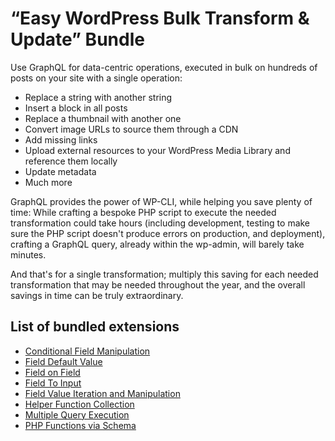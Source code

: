 # “Easy WordPress Bulk Transform & Update” Bundle

Use GraphQL for data-centric operations, executed in bulk on hundreds of posts on your site with a single operation:

- Replace a string with another string
- Insert a block in all posts
- Replace a thumbnail with another one
- Convert image URLs to source them through a CDN
- Add missing links
- Upload external resources to your WordPress Media Library and reference them locally
- Update metadata
- Much more

GraphQL provides the power of WP-CLI, while helping you save plenty of time: While crafting a bespoke PHP script to execute the needed transformation could take hours (including development, testing to make sure the PHP script doesn't produce errors on production, and deployment), crafting a GraphQL query, already within the wp-admin, will barely take minutes.

And that's for a single transformation; multiply this saving for each needed transformation that may be needed throughout the year, and the overall savings in time can be truly extraordinary.

## List of bundled extensions

- [Conditional Field Manipulation](../../../../../extensions/conditional-field-manipulation/docs/modules/conditional-field-manipulation/en.md)
- [Field Default Value](../../../../../extensions/field-default-value/docs/modules/field-default-value/en.md)
- [Field on Field](../../../../../extensions/field-on-field/docs/modules/field-on-field/en.md)
- [Field To Input](../../../../../extensions/field-to-input/docs/modules/field-to-input/en.md)
- [Field Value Iteration and Manipulation](../../../../../extensions/field-value-iteration-and-manipulation/docs/modules/field-value-iteration-and-manipulation/en.md)
- [Helper Function Collection](../../../../../extensions/helper-function-collection/docs/modules/helper-function-collection/en.md)
- [Multiple Query Execution](../../../../../extensions/multiple-query-execution/docs/modules/multiple-query-execution/en.md)
- [PHP Functions via Schema](../../../../../extensions/php-functions-via-schema/docs/modules/php-functions-via-schema/en.md)
